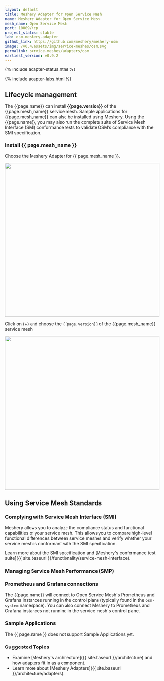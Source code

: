 ```yaml
---
layout: default
title: Meshery Adapter for Open Service Mesh
name: Meshery Adapter for Open Service Mesh
mesh_name: Open Service Mesh
port: 10009/tcp
project_status: stable
lab: osm-meshery-adapter
github_link: https://github.com/meshery/meshery-osm
image: /v0.4/assets/img/service-meshes/osm.svg
permalink: service-meshes/adapters/osm
earliest_version: v0.9.2
---
```


{% include adapter-status.html %}

{% include adapter-labs.html %}

## Lifecycle management

The {{page.name}} can install **{{page.version}}** of the {{page.mesh_name}} service mesh. Sample applications for {{page.mesh_name}} can also be installed using Meshery. Using the {{page.name}}, you may also run the complete suite of Service Mesh Interface (SMI) conformance tests to validate OSM’s compliance with the SMI specification.

### Install {{ page.mesh_name }}

Choose the Meshery Adapter for {{ page.mesh_name }}.

<a href="{{ site.baseurl }}/v0.4/assets/img/adapters/osm/osm-adapter.png">
  <img style="width:500px;" src="{{ site.baseurl }}/v0.4/assets/img/adapters/osm/osm-adapter.png" />
</a>

Click on (+) and choose the `{{page.version}}` of the {{page.mesh_name}} service mesh.

<a href="{{ site.baseurl }}/v0.4/assets/img/adapters/osm/osm-install.png">
  <img style="width:500px;" src="{{ site.baseurl }}/v0.4/assets/img/adapters/osm/osm-install.png" />
</a>

## Using Service Mesh Standards

### Complying with Service Mesh Interface (SMI)

Meshery allows you to analyze the compliance status and functional capabilities of your service mesh. This allows you to compare high-level functional differences between service meshes and verify whether your service mesh is conformant with the SMI specification.

Learn more about the SMI specification and [Meshery's conformance test suite]({{ site.baseurl }}/functionality/service-mesh-interface).

### Managing Service Mesh Performance (SMP)

### Prometheus and Grafana connections

The {{page.name}} will connect to Open Service Mesh's Prometheus and Grafana instances running in the control plane (typically found in the `osm-system` namespace). You can also connect Meshery to Prometheus and Grafana instances not running in the service mesh's control plane.

### Sample Applications

The {{ page.name }} does not support Sample Applications yet.

### Suggested Topics

- Examine [Meshery's architecture]({{ site.baseurl }}/architecture) and how adapters fit in as a component.
- Learn more about [Meshery Adapters]({{ site.baseurl }}/architecture/adapters).

